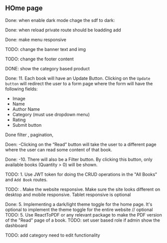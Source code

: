 ## HOme page

Done: when enable dark mode chage the sdf to dark:

Done: when reload private route should be loadding add

Done: make menu responsive

TODO: change the banner text and img

TODO: change the footer content

DONE: show the category based product

Done: 11. Each book will have an Update Button. Clicking on the `Update button` will redirect the user
to a form page where the form will have the following fields:

- Image
- Name
- Author Name
- Category (must use dropdown menu)
- Rating
- Submit button

Done filter , pagination,



Doen: -Clicking on the “Read” button will take the user to a different page where the user can read
some content of that book.

Done: -10. There will also be a Filter button. By clicking this button, only available books (Quantity > 0)
will be shown.

TODO: 1. Use JWT token for doing the CRUD operations in the "All Books" and `Add Book` routes.

TODO: . Make the website responsive. Make sure the site looks different on desktop and mobile
responsive. Tablet responsive is optional

Done: 5. Implementing a dark/light theme toggle for the home page. It's optional to implement the
theme toggle for the entire website
// optional
TODO: 5. Use ReactToPDF or any relevant package to make the PDF version of the "Read" page of a
book.
TODO: set user based role if admin show the dashboard

TODO: add category need to edit functionality
